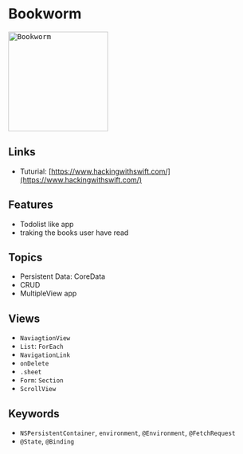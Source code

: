 # Bookworm

<kbd><img src="https://user-images.githubusercontent.com/12739843/152687604-678f6129-a8f7-4357-bcec-f7891296e9a7.gif" width="200px" alt="Bookworm"/></kbd>

## Links

- Tuturial: [https://www.hackingwithswift.com/](https://www.hackingwithswift.com/)

## Features

- Todolist like app
- traking the books user have read

## Topics

- Persistent Data: CoreData
- CRUD
- MultipleView app

## Views

- `NaviagtionView`
- `List`: `ForEach`
- `NavigationLink`
- `onDelete`
- `.sheet`
- `Form`: `Section`
- `ScrollView`

## Keywords

- `NSPersistentContainer`, `environment`, `@Environment`, `@FetchRequest`
- `@State`, `@Binding`
